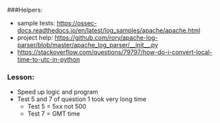 ###Helpers:
* sample tests: https://ossec-docs.readthedocs.io/en/latest/log_samples/apache/apache.html
* project help: https://github.com/rory/apache-log-parser/blob/master/apache_log_parser/__init__.py
* https://stackoverflow.com/questions/79797/how-do-i-convert-local-time-to-utc-in-python

### Lesson:
* Speed up logic and program
* Test 5 and 7 of question 1 took very long time
   - Test 5 = 5xx not 500
   - Test 7 = GMT time
